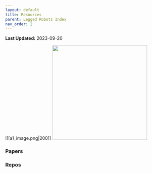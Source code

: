```yaml
---
layout: default
title: Resources
parent: Legged Robots Index
nav_order: 2
---
```

**Last Updated:** 2023-09-20


![[a1_image.png|200]]
<img src="../assets/imgs/a1_image" width="300" height="300">
### Papers


### Repos
